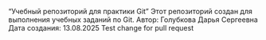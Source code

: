 “Учебный репозиторий для практики Git”
Этот репозиторий создан для выполнения учебных заданий по Git.
Автор: Голубкова Дарья Сергеевна
Дата создания: 13.08.2025
Test change for pull request
